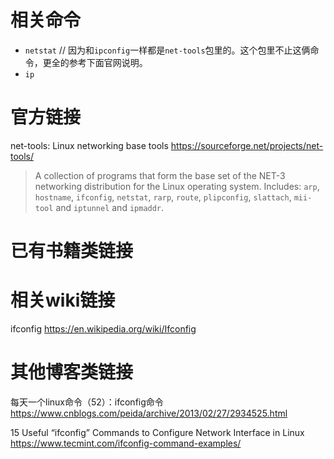 
# 相关命令

- `netstat` // 因为和`ipconfig`一样都是`net-tools`包里的。这个包里不止这俩命令，更全的参考下面官网说明。
- `ip`

# 官方链接

net-tools: Linux networking base tools https://sourceforge.net/projects/net-tools/
> A collection of programs that form the base set of the NET-3 networking distribution for the Linux operating system. Includes: `arp`, `hostname`, `ifconfig`, `netstat`, `rarp`, `route`, `plipconfig`, `slattach`, `mii-tool` and `iptunnel` and `ipmaddr`.

# 已有书籍类链接

# 相关wiki链接

ifconfig https://en.wikipedia.org/wiki/Ifconfig

# 其他博客类链接

每天一个linux命令（52）：ifconfig命令 https://www.cnblogs.com/peida/archive/2013/02/27/2934525.html

15 Useful “ifconfig” Commands to Configure Network Interface in Linux https://www.tecmint.com/ifconfig-command-examples/
